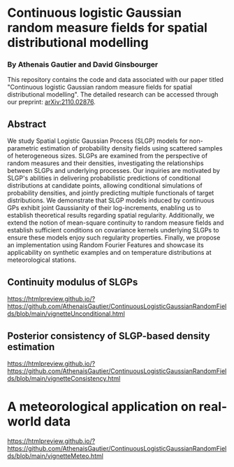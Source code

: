 # Continuous logistic Gaussian random measure fields for spatial distributional modelling
### By Athenais Gautier and David Ginsbourger

This repository contains the code and data associated with our paper titled "Continuous logistic Gaussian random measure fields for spatial distributional modelling". The detailed research can be accessed through our preprint: [arXiv:2110.02876](https://arxiv.org/abs/2110.02876).

## Abstract

We study Spatial Logistic Gaussian Process (SLGP) models for non-parametric estimation of probability density fields using scattered samples of heterogeneous sizes. 
SLGPs are examined from the perspective of random measures and their densities, investigating the relationships between SLGPs and underlying processes.
Our inquiries are motivated by SLGP's abilities in delivering probabilistic predictions of conditional distributions at candidate points, allowing conditional simulations of probability densities, and jointly predicting multiple functionals of target distributions. 
 We demonstrate that SLGP models induced by continuous GPs exhibit joint Gaussianity of their log-increments, enabling us to establish theoretical results regarding spatial regularity. Additionally, we extend the notion of mean-square continuity to random measure fields and establish sufficient conditions on covariance kernels underlying SLGPs to ensure these models enjoy such regularity properties.
Finally, we propose an implementation using Random Fourier Features and showcase its applicability on synthetic examples and on temperature distributions at meteorological stations.

## Continuity modulus of SLGPs

https://htmlpreview.github.io/?https://github.com/AthenaisGautier/ContinuousLogisticGaussianRandomFields/blob/main/vignetteUnconditional.html

## Posterior consistency of SLGP-based density estimation

https://htmlpreview.github.io/?https://github.com/AthenaisGautier/ContinuousLogisticGaussianRandomFields/blob/main/vignetteConsistency.html

# A meteorological application on real-world data

https://htmlpreview.github.io/?https://github.com/AthenaisGautier/ContinuousLogisticGaussianRandomFields/blob/main/vignetteMeteo.html
